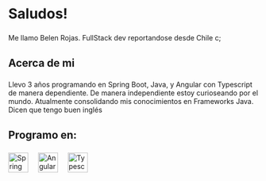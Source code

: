 <h1 align="left">Saludos!</h1>

###

<p align="left">Me llamo Belen Rojas. FullStack dev reportandose desde Chile c;</p>

###

<h2 align="left">Acerca de mi</h2>

###

<p align="left">Llevo 3 años programando en Spring Boot, Java, y Angular con Typescript de manera dependiente. De manera independiente estoy curioseando por el mundo. Atualmente consolidando mis conocimientos en Frameworks Java. Dicen que tengo buen inglés</p>

###

<h2 align="left">Programo en:</h2>

###

<div align="left">
  <img src="https://img.icons8.com/?size=100&id=uJM6fQYqDaZK&format=png&color=000000" height="40" alt="Spring Boot logo"  />
  <img width="12" />
  <img src="https://icons8.com/icon/71257/angularjs" height="40" alt="Angular logo"  />
  <img width="12" />
  <img src="https://icons8.com/icon/uJM6fQYqDaZK/typescript" height="40" alt="Typescript logo"  />
  <img width="12" />
</div>

###
